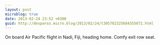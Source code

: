 ```yaml
---
layout: post
microblog: true
date: 2013-02-24 23:52 +0300
guid: http://desparoz.micro.blog/2013/02/24/t305782325684355072.html
---
```

On board Air Pacific flight in Nadi, Fiji, heading home.  Comfy exit row seat.
